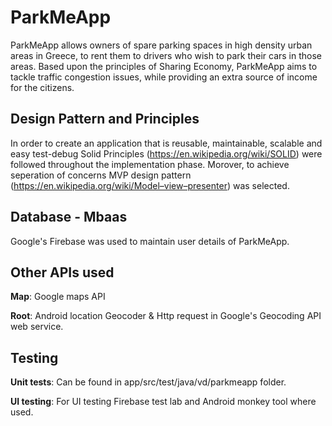 # ParkMeApp

ParkMeApp allows owners of spare parking spaces in high density urban areas in Greece, to rent them to drivers who wish to park their cars in those areas. Based upon the principles of Sharing Economy, ParkMeApp aims to tackle traffic congestion issues, while providing an extra source of income for the citizens.

## Design Pattern and Principles

In order to create an application that is reusable, maintainable, scalable and easy test-debug Solid Principles (https://en.wikipedia.org/wiki/SOLID) were followed
throughout the implementation phase. Morover, to achieve seperation of concerns MVP design pattern (https://en.wikipedia.org/wiki/Model–view–presenter) was selected.

## Database - Mbaas

Google's Firebase was used to maintain user details of ParkMeApp. 

## Other APIs used

**Map**: Google maps API

**Root**: Android location Geocoder & Http request in Google's Geocoding API web service.

## Testing 
**Unit tests**: Can be found in app/src/test/java/vd/parkmeapp folder.

**UI testing**: For UI testing Firebase test lab and Android monkey tool where used.

